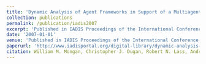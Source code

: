```yaml
---
title: 'Dynamic Analysis of Agent Frameworks in Support of a Multiagent Systems Reference Model'
collection: publications
permalink: /publication/iadis2007
excerpt: 'Published in IADIS Proceedings of the International Conference Intelligent Systems and Agents (ISA) 2007.'
date: '2007-01-01'
venue: 'Published in IADIS Proceedings of the International Conference Intelligent Systems and Agents (ISA) 2007.'
paperurl: 'http://www.iadisportal.org/digital-library/dynamic-analysis-of-agent-frameworks-insupport-of-a-multiagent-systems-reference-model'
citation: William M. Mongan, Christopher J. Dugan, Robert N. Lass, Andrew K. Hight, Jeff Salvage, William C. Regli, Pragnesh J. Modi. Dynamic Analysis of Agent Frameworks in Support of a Multiagent Systems Reference Model Published in IADIS Proceedings of the International Conference Intelligent Systems and Agents (ISA) 2007.
---
```


